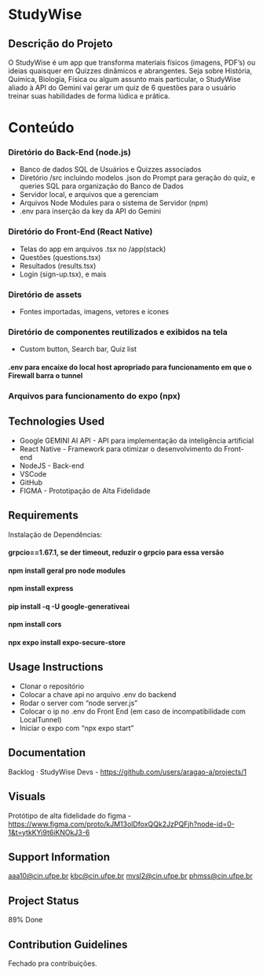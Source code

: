 # StudyWise
## Descrição do Projeto
O StudyWise é um app que transforma materiais físicos (imagens, PDF’s) ou ideias quaisquer em Quizzes dinâmicos e abrangentes.
Seja sobre História, Química, Biologia, Física ou algum assunto mais particular, o StudyWise aliado à API do Gemini vai gerar um quiz de 6 questões para o usuário treinar suas habilidades de forma lúdica e prática.

# Conteúdo
### Diretório do Back-End (node.js)
- Banco de dados SQL de Usuários e Quizzes associados
- Diretório /src incluindo modelos .json do Prompt para geração do quiz, e queries SQL para organização do Banco de Dados
- Servidor local, e arquivos que a gerenciam
- Arquivos Node Modules para o sistema de Servidor (npm)
- .env para inserção da key da API do Gemini
### Diretório do Front-End (React Native)
- Telas do app em arquivos .tsx no /app(stack) 
- Questões (questions.tsx)
- Resultados (results.tsx)
- Login (sign-up.tsx), e mais
### Diretório de assets
- Fontes importadas, imagens, vetores e ícones 
### Diretório de componentes reutilizados e exibidos na tela
- Custom button, Search bar, Quiz list
#### .env para encaixe do local host apropriado para funcionamento em que o Firewall barra o tunnel
### Arquivos para funcionamento do expo (npx)

## Technologies Used
- Google GEMINI AI API - API para implementação da inteligência
artificial
- React Native - Framework para otimizar o desenvolvimento do
Front-end
- NodeJS - Back-end
- VSCode
- GitHub
- FIGMA - Prototipação de Alta Fidelidade

## Requirements
Instalação de Dependências:
#### grpcio==1.67.1, se der timeout, reduzir o grpcio para essa versão
#### npm install geral pro node modules
#### npm install express
#### pip install -q -U google-generativeai
#### npm install cors
#### npx expo install expo-secure-store

## Usage Instructions
- Clonar o repositório
- Colocar a chave api no arquivo .env do backend
- Rodar o server com “node server.js”
- Colocar o ip no .env do Front End (em caso de incompatibilidade com LocalTunnel)
- Iniciar o expo com “npx expo start”

## Documentation
Backlog · StudyWise Devs - https://github.com/users/aragao-a/projects/1

## Visuals
Protótipo de alta fidelidade do figma - https://www.figma.com/proto/kJM13olDfoxQQk2JzPQFjh?node-id=0-1&t=ytkKYi9t6iKNOkJ3-6

## Support Information
aaa10@cin.ufpe.br
kbc@cin.ufpe.br
mvsl2@cin.ufpe.br
phmss@cin.ufpe.br

## Project Status
89% Done

## Contribution Guidelines
Fechado pra contribuições.

